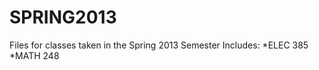 SPRING2013
=======
Files for classes taken in the Spring 2013 Semester
Includes:
*ELEC 385
*MATH 248
